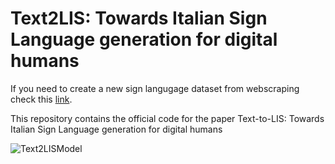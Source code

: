 # Text2LIS: Towards Italian Sign Language generation for digital humans
If you need to create a new sign langugage dataset from webscraping check this [link](https://github.com/CarpiDiem98/downloader).

This repository contains the official code for the paper Text-to-LIS: Towards Italian Sign Language generation for digital humans

![Text2LISModel](assets/Text2LISModel.svg)
